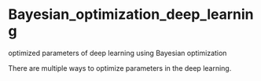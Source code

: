 # Bayesian_optimization_deep_learning
optimized parameters of deep learning using Bayesian optimization

There are multiple ways to optimize parameters in the deep learning.

